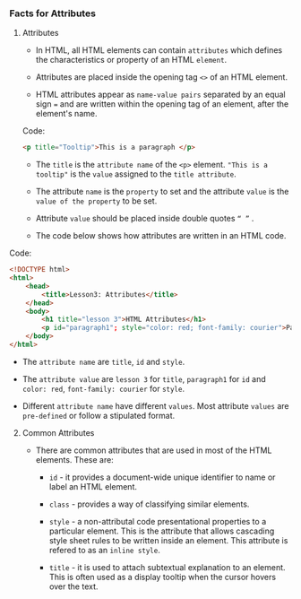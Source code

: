 ### Facts for Attributes

1. Attributes

    - In HTML, all HTML elements can contain `attributes` which defines the characteristics or property of an HTML `element`. 

    - Attributes are placed inside the opening tag `<>` of an HTML element. 

    - HTML attributes appear as `name-value pairs` separated by an equal sign `=` and are written within the opening tag of an element, after the element's name.

    Code:

    ```html
    <p title="Tooltip">This is a paragraph </p>
    ```

    - The `title` is the `attribute name` of the `<p>` element. `"This is a tooltip"` is the `value` assigned to the `title attribute`.

    - The attribute `name` is the `property` to set and the attribute `value` is the `value of the property` to be set.

    - Attribute `value` should be placed inside double quotes `“ ”` . 

    - The code below shows how attributes are written in an HTML code.  

Code:

```html
<!DOCTYPE html>
<html>
    <head>
        <title>Lesson3: Attributes</title>
    </head>
    <body>
        <h1 title="lesson 3">HTML Attributes</h1>
        <p id="paragraph1"; style="color: red; font-family: courier">Paragraph with Attributes</p>
    </body>
</html> 

```

- The `attribute name` are `title`, `id` and `style`. 

- The `attribute value` are `lesson 3` for `title`, `paragraph1` for `id` and `color: red`, `font-family: courier` for `style`.

- Different `attribute name` have different `values`. Most attribute `values` are `pre-defined` or follow a stipulated format.  

2. Common Attributes

    - There are common attributes that are used in most of the HTML elements. These are:

        - `id` - it provides a document-wide unique identifier to name or label an HTML element.
        
        - `class` - provides a way of classifying similar elements.
        
        - `style` -  a non-attributal code presentational properties to a particular element. This is the attribute that allows cascading style sheet rules to be written inside an element. This attribute is refered to as an `inline style`.

        - `title` - it is used to attach subtextual explanation to an element. This is often used as a display tooltip when the cursor hovers over the text.